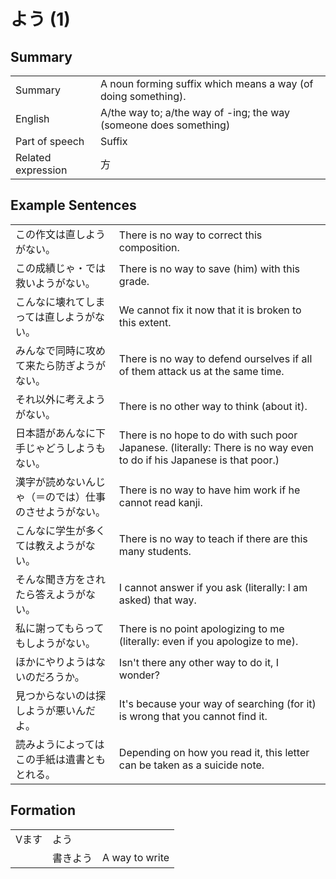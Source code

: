 # よう (1)

## Summary

<table><tr>   <td>Summary</td>   <td>A noun forming suffix which means a way (of doing something).</td></tr><tr>   <td>English</td>   <td>A/the way to; a/the way of -ing; the way (someone does something)</td></tr><tr>   <td>Part of speech</td>   <td>Suffix</td></tr><tr>   <td>Related expression</td>   <td>方</td></tr></table>

## Example Sentences

<table><tr>   <td>この作文は直しようがない。</td>   <td>There is no way to correct this composition.</td></tr><tr>   <td>この成績じゃ・では救いようがない。</td>   <td>There is no way to save (him) with this grade.</td></tr><tr>   <td>こんなに壊れてしまっては直しようがない。</td>   <td>We cannot fix it now that it is broken to this extent.</td></tr><tr>   <td>みんなで同時に攻めて来たら防ぎようがない。</td>   <td>There is no way to defend ourselves if all of them attack us at the same time.</td></tr><tr>   <td>それ以外に考えようがない。</td>   <td>There is no other way to think (about it).</td></tr><tr>   <td>日本語があんなに下手じゃどうしようもない。</td>   <td>There is no hope to do with such poor Japanese. (literally: There is no way even to do if his Japanese is that poor.)</td></tr><tr>   <td>漢字が読めないんじゃ（＝のでは）仕事のさせようがない。</td>   <td>There is no way to have him work if he cannot read kanji.</td></tr><tr>   <td>こんなに学生が多くては教えようがない。</td>   <td>There is no way to teach if there are this many students.</td></tr><tr>   <td>そんな聞き方をされたら答えようがない。</td>   <td>I cannot answer if you ask (literally: I am asked) that way.</td></tr><tr>   <td>私に謝ってもらってもしようがない。</td>   <td>There is no point apologizing to me (literally: even if you apologize to me).</td></tr><tr>   <td>ほかにやりようはないのだろうか。</td>   <td>Isn't there any other way to do it, I wonder?</td></tr><tr>   <td>見つからないのは探しようが悪いんだよ。</td>   <td>It's because your way of searching (for it) is wrong that you cannot find it.</td></tr><tr>   <td>読みようによってはこの手紙は遺書ともとれる。</td>   <td>Depending on how you read it, this letter can be taken as a suicide note.</td></tr></table>

## Formation

<table class="table"><tbody><tr class="tr head"><td class="td"><span class="bold">Vます</span></td><td class="td"><span class="concept">よう</span></td><td class="td"></td></tr><tr class="tr"><td class="td"></td><td class="td"><span>書き</span><span class="concept">よう</span></td><td class="td"><span>A way to write</span></td></tr></tbody></table>

